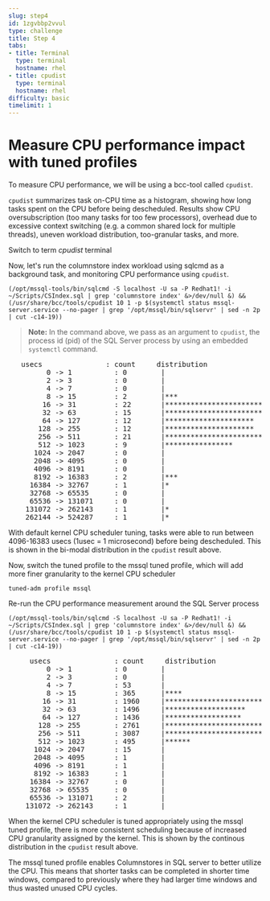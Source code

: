```yaml
---
slug: step4
id: 1zgvbbp2vvul
type: challenge
title: Step 4
tabs:
- title: Terminal
  type: terminal
  hostname: rhel
- title: cpudist
  type: terminal
  hostname: rhel
difficulty: basic
timelimit: 1
---
```

# Measure CPU performance impact with tuned profiles

To measure CPU performance, we will be using a bcc-tool called `cpudist`.

`cpudist` summarizes task on-CPU time as a histogram, showing how long tasks spent on the CPU before being descheduled. Results show CPU oversubscription (too many tasks for too few processors), overhead due to excessive context switching (e.g. a common shared lock for multiple threads), uneven workload distribution, too-granular tasks, and more.

Switch to term *cpudist* terminal

Now, let's run the columnstore index workload using sqlcmd as a background task, and monitoring CPU performance using `cpudist`.

```
(/opt/mssql-tools/bin/sqlcmd -S localhost -U sa -P Redhat1! -i ~/Scripts/CSIndex.sql | grep 'columnstore index' &>/dev/null &) && (/usr/share/bcc/tools/cpudist 10 1 -p $(systemctl status mssql-server.service --no-pager | grep '/opt/mssql/bin/sqlservr' | sed -n 2p | cut -c14-19))
```

>**Note:** In the command above, we pass as an argument to `cpudist`, the process id (pid) of the SQL Server process by using an embedded `systemctl` command.

<pre class="file">
   usecs               : count     distribution
         0 -> 1          : 0        |                                        |
         2 -> 3          : 0        |                                        |
         4 -> 7          : 0        |                                        |
         8 -> 15         : 2        |***                                     |
        16 -> 31         : 22       |****************************************|
        32 -> 63         : 15       |***************************             |
        64 -> 127        : 12       |*********************                   |
       128 -> 255        : 12       |*********************                   |
       256 -> 511        : 21       |**************************************  |
       512 -> 1023       : 9        |****************                        |
      1024 -> 2047       : 0        |                                        |
      2048 -> 4095       : 0        |                                        |
      4096 -> 8191       : 0        |                                        |
      8192 -> 16383      : 2        |***                                     |
     16384 -> 32767      : 1        |*                                       |
     32768 -> 65535      : 0        |                                        |
     65536 -> 131071     : 0        |                                        |
    131072 -> 262143     : 1        |*                                       |
    262144 -> 524287     : 1        |*                                       |
</pre>

With default kernel CPU scheduler tuning,  tasks were able to run between 4096-16383 usecs (1usec = 1 microsecond) before being descheduled. This is shown in the bi-modal distribution in the `cpudist` result above.

Now, switch the tuned profile to the mssql tuned profile, which will add more finer granularity to the kernel CPU scheduler

```
tuned-adm profile mssql
```

Re-run the CPU performance measurement around the SQL Server process

```
(/opt/mssql-tools/bin/sqlcmd -S localhost -U sa -P Redhat1! -i ~/Scripts/CSIndex.sql | grep 'columnstore index' &>/dev/null &) && (/usr/share/bcc/tools/cpudist 10 1 -p $(systemctl status mssql-server.service --no-pager | grep '/opt/mssql/bin/sqlservr' | sed -n 2p | cut -c14-19))
```

<pre class="file">
     usecs               : count     distribution
         0 -> 1          : 0        |                                        |
         2 -> 3          : 0        |                                        |
         4 -> 7          : 53       |                                        |
         8 -> 15         : 365      |****                                    |
        16 -> 31         : 1960     |*************************               |
        32 -> 63         : 1496     |*******************                     |
        64 -> 127        : 1436     |******************                      |
       128 -> 255        : 2761     |***********************************     |
       256 -> 511        : 3087     |****************************************|
       512 -> 1023       : 495      |******                                  |
      1024 -> 2047       : 15       |                                        |
      2048 -> 4095       : 1        |                                        |
      4096 -> 8191       : 1        |                                        |
      8192 -> 16383      : 1        |                                        |
     16384 -> 32767      : 0        |                                        |
     32768 -> 65535      : 0        |                                        |
     65536 -> 131071     : 2        |                                        |
    131072 -> 262143     : 1        |                                        |
</pre>

When the kernel CPU scheduler is tuned appropriately using the mssql tuned profile, there is more consistent scheduling because of increased CPU granularity assigned by the kernel. This is shown by the continous distribution in the `cpudist` result above.

The mssql tuned profile enables Columnstores in SQL server to better utilize the CPU. This means that shorter tasks can be completed in shorter time windows, compared to previously where they had larger time windows and thus wasted unused CPU cycles.

